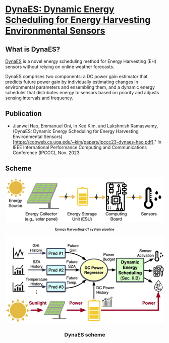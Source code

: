 # [DynaES: Dynamic Energy Scheduling for Energy Harvesting Environmental Sensors](https://)

## What is DynaES?

[DynaES](https://github.com/kaustubhrajput46/EdgeFaaSBench) is a novel energy scheduling method for Energy Harvesting (EH) sensors without relying on online weather forecasts. 

DynaES comprises two components: a DC power gain estimator that predicts future power gain by individually estimating changes in environmental parameters and ensembling them, and a dynamic energy scheduler that distributes energy to sensors based on priority and adjusts sensing intervals and frequency.

## Publication
* Jianwei Hao, Emmanuel Oni, In Kee Kim, and Lakshmish Ramaswamy, (DynaES: Dynamic Energy Scheduling for Energy Harvesting
Environmental Sensors)[https://cobweb.cs.uga.edu/~kim/papers/ipccc23-dynaes-hao.pdf]," In IEEE International Performance Computing and Communications Conference (IPCCC), Nov. 2023

## Scheme

<p align="center">
  <img width="500" src="doc/eh-pipeline.jpg">
</p>
  <h3 align="center" style="font-size: 10px"> Energy Harvesting IoT system pipeline</h3>



<p align="center">
  <img width="700" src="doc/scheme.jpg">
</p>
  <h3 align="center"> DynaES scheme</h3>

